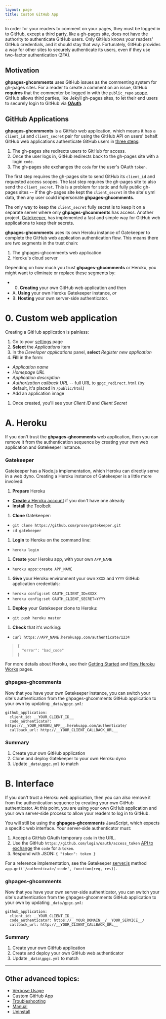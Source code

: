 ```yaml
---
layout: page
title: Custom GitHub App
---
```


In order for your readers to comment on your pages, they must be logged in to GitHub, except a third party, like a gh-pages site, does not have the authority to authenticate GitHub users. Only GitHub knows your readers' GitHub credentials, and it should stay that way. Fortunately, GitHub provides a way for other sites to securely authenticate its users, even if they use two-factor authentication (2FA).

## Motivation

**ghpages-ghcomments** uses GitHub issues as the commenting system for gh-pages sites. For a reader to create a comment on an issue, GitHub **requires** that the commenter be logged in with the `public_repo` [scope](https://developer.github.com/v3/oauth/#scopes). GitHub allows third parties, like Jekyll gh-pages sites, to let their end users to securely login to GitHub via [**OAuth**](https://developer.github.com/v3/oauth/).

## GitHub Applications

**ghpages-ghcomments** is a GitHub web application, which means it has a `client_id` and `client_secret` pair for using the GitHub API on users' behalf. GitHub web applications authenticate GitHub users in [three steps](https://developer.github.com/v3/oauth/#web-application-flow):

1. The gh-pages site redirects users to GitHub for access.
1. Once the user logs in, GitHub redirects back to the gh-pages site with a login `code`.
1. The gh-pages site exchanges the `code` for the user's OAuth `token`.

The first step requires the gh-pages site to send GitHub its `client_id` and requested access scopes. The last step requires the gh-pages site to also send the `client_secret`. This is a problem for static and fully public gh-pages sites -- if the gh-pages site kept the `client_secret` in the site's yml data, then any user could impersonate **ghpages-ghcomments**.

The only way to keep the `client_secret` fully secret is to keep it on a separate server where only **ghpages-ghcomments** has access. Another project, [Gatekeeper](https://github.com/prose/gatekeeper), has implemented a fast and simple way for GitHub web applications to keep their secrets.

**ghpages-ghcomments** uses its own Heroku instance of Gatekeeper to complete the GitHub web application authentication flow. This means there are two segments in the trust chain:

1. The ghpages-ghcomments web application
1. Heroku's cloud server

Depending on how much you trust **ghpages-ghcomments** or Heroku, you might want to eliminate or replace these segments by:

* 0. **Creating** your own GitHub web application and then
 * A. **Using** your own Heroku Gatekeeper instance, *or*
 * B. **Hosting** your own server-side authenticator.

# 0. Custom web application

Creating a GitHub application is painless:

1. Go to your [settings](https://github.com/settings/applications) page
1. **Select** the *Applications* item
1. In the *Developer applications* panel, **select** *Register new application*
1. **Fill** in the form:
 * *Application name*
 * *Homepage URL*
 * *Application description*
 * *Authorization callback URL* -- full URL to `gpgc_redirect.html` (by default, it's placed in `/public/html`)
 * Add an application image
1. Once created, you'll see your *Client ID* and *Client Secret*

# A. Heroku

If you don't trust the **ghpages-ghcomments** web application, then you can remove it from the authentication sequence by creating your own web application and Gatekeeper instance.

### Gatekeeper

Gatekeeper has a Node.js implementation, which Heroku can directly serve in a web dyno. Creating a Heroku instance of Gatekeeper is a little more involved:

1. **Prepare** Heroku
 * [**Create** a Heroku account](https://signup.heroku.com/) if you don't have one already
 * **Install** the [Toolbelt](https://toolbelt.heroku.com/)
1. **Clone** Gatekeeper:
 * `git clone https://github.com/prose/gatekeeper.git`
 * `cd gatekeeper`
1. **Login** to Heroku on the command line:
 * `heroku login`
1. **Create** your Heroku app, with your own `APP_NAME`
 * `heroku apps:create APP_NAME`
1. **Give** your Heroku environment your own `XXXX` and `YYYY` GitHub application credentials:
 * `heroku config:set OAUTH_CLIENT_ID=XXXX`
 * `heroku config:set OAUTH_CLIENT_SECRET=YYYY`
1. **Deploy** your Gatekeeper clone to Heroku:
 * `git push heroku master`
1. **Check** that it's working:
 * `curl https://APP_NAME.herokuapp.com/authenticate/1234`

> ```
> {
>   "error": "bad_code"
> }
> ```

For more details about Heroku, see their [Getting Started](https://devcenter.heroku.com/articles/getting-started-with-nodejs#introduction) and [How Heroku Works](https://devcenter.heroku.com/articles/how-heroku-works) pages.

### ghpages-ghcomments

Now that you have your own Gatekeeper instance, you can switch your site's authentication from the ghpages-ghcomments GitHub application to your own by updating `_data/gpgc.yml`:

```
github_application:
  client_id: __YOUR_CLIENT_ID__
  code_authenticator: https://__YOUR_HEROKU_APP__.herokuapp.com/authenticate/
  callback_url: http://__YOUR_CLIENT_CALLBACK_URL__
```

### Summary

1. Create your own GitHub application
1. Clone and deploy Gatekeeper to your own Heroku dyno
1. Update `_data\gpgc.yml` to match

# B. Interface

If you don't trust a Heroku web application, then you can also remove it from the authentication sequence by creating your own GitHub authenticator. At this point, you are using your own GitHub application and your own server-side process to allow your readers to log in to GitHub.

You will still be using the **ghpages-ghcomments** JavaScript, which expects a specific web interface. Your server-side authenticator must:

1. Accept a GitHub OAuth temporary `code` in the URL.
1. Use the GitHub `https://github.com/login/oauth/access_token` [API to exchange](https://developer.github.com/v3/oauth/#web-application-flow) the `code` for a `token`.
1. Respond with JSON: `{ "token": token }`

For a reference implementation, see the Gatekeeper [server.js](https://github.com/prose/gatekeeper/blob/master/server.js#L62) method ` app.get('/authenticate/:code', function(req, res))`.

### ghpages-ghcomments

Now that you have your own server-side authenticator, you can switch your site's authentication from the ghpages-ghcomments GitHub application to your own by updating `_data/gpgc.yml`:

```
github_application:
  client_id: __YOUR_CLIENT_ID__
  code_authenticator: https://__YOUR_DOMAIN__/__YOUR_SERVICE__/
  callback_url: http://__YOUR_CLIENT_CALLBACK_URL__
```

### Summary

1. Create your own GitHub application
1. Create and deploy your own GitHub web authenticator
1. Update `_data\gpgc.yml` to match

---

## Other advanced topics:

* [Verbose Usage](../verbose-usage)
* Custom GitHub App
* [Troubleshooting](../troubleshooting)
* [Manual](../manual)
* [Uninstall](../uninstall)
